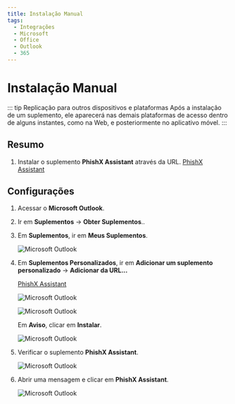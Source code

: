 ```yaml
---
title: Instalação Manual
tags:
  - Integrações
  - Microsoft
  - Office
  - Outlook
  - 365
---
```

# Instalação Manual

::: tip Replicação para outros dispositivos e plataformas
Após a instalação de um suplemento, ele aparecerá nas demais plataformas de acesso dentro de alguns instantes, como na Web, e posteriormente no aplicativo móvel.
:::

## Resumo

1. Instalar o suplemento **PhishX Assistant** através da URL. [PhishX Assistant](https://cdn.phishx.io/assistant/microsoft/manifest.prod.xml)

## Configurações

1. Acessar o **Microsoft Outlook**.

2. Ir em **Suplementos** -> **Obter Suplementos**..

3. Em **Suplementos**, ir em **Meus Suplementos**.

   ![Microsoft Outlook](https://cdn.phishx.io/phishx-docs/images/assistant_microsoft_01.png)

4. Em **Suplementos Personalizados**, ir em **Adicionar um suplemento personalizado** -> **Adicionar da URL...**

   [PhishX Assistant](https://cdn.phishx.io/assistant/microsoft/manifest.prod.xml)

   ![Microsoft Outlook](https://cdn.phishx.io/phishx-docs/images/assistant_microsoft_02.png)

   ![Microsoft Outlook](https://cdn.phishx.io/phishx-docs/images/assistant_microsoft_03.png)

   Em **Aviso**, clicar em **Instalar**.

   ![Microsoft Outlook](https://cdn.phishx.io/phishx-docs/images/assistant_microsoft_04.png)

5. Verificar o suplemento **PhishX Assistant**.

   ![Microsoft Outlook](https://cdn.phishx.io/phishx-docs/images/assistant_microsoft_05.png)

6. Abrir uma mensagem e clicar em **PhishX Assistant**.

   ![Microsoft Outlook](https://cdn.phishx.io/phishx-docs/images/assistant_microsoft_06.png)
